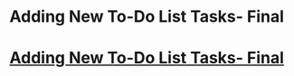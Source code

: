 <h1>Adding New To-Do List Tasks- Final</h1>

<h1><a href= 'https://github.com/AvinandanBose/todolistapp_updates/tree/master_twenty'>Adding New To-Do List Tasks- Final</a></h1>
